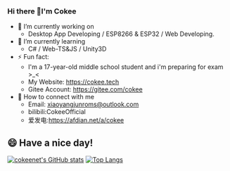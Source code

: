 ### Hi there 👋I'm Cokee
- 🔭 I’m currently working on 
  - Desktop App Developing / ESP8266 & ESP32 / Web Developing.
- 🌱 I’m currently learning 
  - C# / Web-TS&JS / Unity3D
- ⚡ Fun fact: 
  - I'm a 17-year-old middle school student and i'm preparing for exam >_<
  - My Website: https://cokee.tech
  - Gitee Account: https://gitee.com/cokee
- 🤔 How to connect with me
  - Email: xiaoyangjunroms@outlook.com
  - bilibili:CokeeOfficial
  - 爱发电:https://afdian.net/a/cokee
## 😄 Have a nice day!
[![cokeenet's GitHub stats](https://github-readme-stats.vercel.app/api?username=cokeenet)](https://github.com/anuraghazra/github-readme-stats)
[![Top Langs](https://github-readme-stats.vercel.app/api/top-langs/?username=cokeenet)](https://github.com/anuraghazra/github-readme-stats)

<!--
**cokeenet/cokeenet** is a ✨ _special_ ✨ repository because its `README.md` (this file) appears on your GitHub profile.

Here are some ideas to get you started:
- 👯 I’m looking to collaborate on ...
- 🤔 I’m looking for help with ...
- 💬 Ask me about ...
- 📫 How to reach me: ...
- 😄 Pronouns: ...
- ⚡ Fun fact: ...

-->
